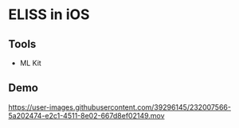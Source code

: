 # ELISS in iOS

## Tools

- ML Kit

## Demo

https://user-images.githubusercontent.com/39296145/232007566-5a202474-e2c1-4511-8e02-667d8ef02149.mov
